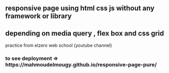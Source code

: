 <h2> responsive page using html css js without any framework or library </h2>
<h2>depending on media query , flex box and css grid </h2>
 practice from elzero web school (youtube channel) 
<h3>
  to see deployment => https://mahmoudelmougy.github.io/responsive-page-pure/
</h3>
